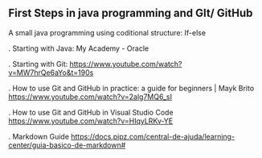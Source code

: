 ## First Steps in java programming and GIt/ GitHub

A small java programming using coditional structure: If-else 


. Starting with Java: My Academy - Oracle

. Starting with Git:
 <https://www.youtube.com/watch?v=MW7hrQe6aYo&t=190s>

. How to use Git and GitHub in practice: a guide for beginners | Mayk Brito
 <https://www.youtube.com/watch?v=2alg7MQ6_sI>

. How to use Git and GitHub in Visual Studio Code
 <https://www.youtube.com/watch?v=HIqyLRKv-YE>

. Markdown Guide
 <https://docs.pipz.com/central-de-ajuda/learning-center/guia-basico-de-markdown#>
